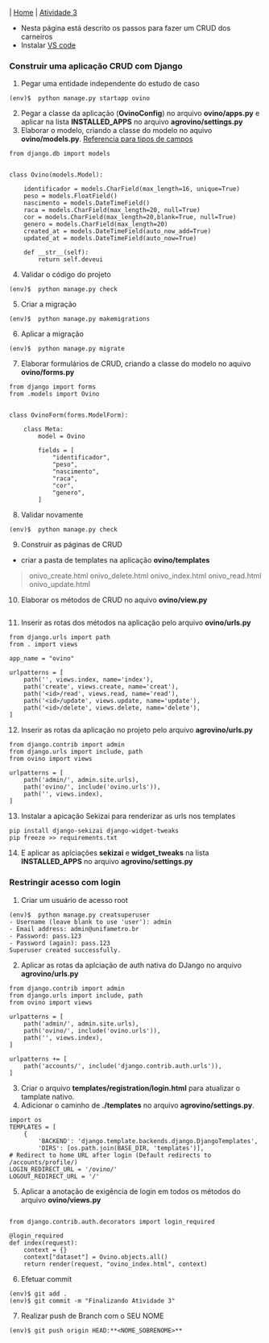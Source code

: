 |  [Home](/README.md)  |  [Atividade 3](/doc/atv3.md)

*  Nesta página está descrito os passos para fazer um CRUD dos carneiros
*  Instalar [VS code](https://code.visualstudio.com/sha/download?build=stable&os=win32-x64-archive)

### Construir uma aplicação CRUD com Django
1. Pegar uma entidade independente do estudo de caso
```
(env)$  python manage.py startapp ovino
```
2. Pegar a classe da aplicação (**OvinoConfig**) no arquivo **ovino/apps.py** e aplicar na lista **INSTALLED_APPS** no arquivo **agrovino/settings.py**
3. Elaborar o modelo, criando a classe do modelo no aquivo **ovino/models.py**. [Referencia para tipos de campos](https://docs.djangoproject.com/en/4.1/ref/models/fields/#model-field-types)
```
from django.db import models


class Ovino(models.Model):
    
    identificador = models.CharField(max_length=16, unique=True)
    peso = models.FloatField()
    nascimento = models.DateTimeField()
    raca = models.CharField(max_length=20, null=True)
    cor = models.CharField(max_length=20,blank=True, null=True)
    genero = models.CharField(max_length=20)
    created_at = models.DateTimeField(auto_now_add=True)
    updated_at = models.DateTimeField(auto_now=True)

    def __str__(self):
        return self.deveui

```
4. Validar o código do projeto
```
(env)$  python manage.py check
```
5. Criar a migração
```
(env)$  python manage.py makemigrations
```
6. Aplicar a migração
```
(env)$  python manage.py migrate
```
7. Elaborar formulários de CRUD, criando a classe do modelo no aquivo **ovino/forms.py**
```
from django import forms
from .models import Ovino


class OvinoForm(forms.ModelForm):

	class Meta:
		model = Ovino

		fields = [
			"identificador",
            "peso",
            "nascimento",
            "raca",
            "cor",
            "genero",
		]

```
8. Validar novamente
```
(env)$  python manage.py check
```
9. Construir as páginas de CRUD
- criar a pasta de templates na aplicação **ovino/templates**
> onivo_create.html
> onivo_delete.html
> onivo_index.html
> onivo_read.html
> onivo_update.html
10.  Elaborar os métodos de CRUD no aquivo **ovino/view.py**
```

```
11. Inserir as rotas dos métodos na aplicação pelo arquivo **ovino/urls.py**
```
from django.urls import path
from . import views

app_name = "ovino"

urlpatterns = [
    path('', views.index, name='index'),
    path('create', views.create, name='creat'),
    path('<id>/read', views.read, name='read'),
    path('<id>/update', views.update, name='update'),
    path('<id>/delete', views.delete, name='delete'),
]
```
12. Inserir as rotas da aplicação no projeto pelo arquivo **agrovino/urls.py**
```
from django.contrib import admin
from django.urls import include, path
from ovino import views

urlpatterns = [
    path('admin/', admin.site.urls),
    path('ovino/', include('ovino.urls')),
    path('', views.index),
]

```
13. Instalar a apicação Sekizai para renderizar as urls nos templates
```
pip install django-sekizai django-widget-tweaks
pip freeze >> requirements.txt
```
14. E aplicar as aplciações **sekizai** e **widget_tweaks** na lista **INSTALLED_APPS**  no arquivo **agrovino/settings.py**

### Restringir acesso com login
1. Criar um usuário de acesso root
```
(env)$  python manage.py creatsuperuser
- Username (leave blank to use 'user'): admin
- Email address: admin@unifametro.br
- Password: pass.123
- Password (again): pass.123
Superuser created successfully.
```
2. Aplicar as rotas da aplciação de auth nativa do DJango no arquivo **agrovino/urls.py**
```
from django.contrib import admin
from django.urls import include, path
from ovino import views

urlpatterns = [
    path('admin/', admin.site.urls),
    path('ovino/', include('ovino.urls')),
    path('', views.index),
]

urlpatterns += [
    path('accounts/', include('django.contrib.auth.urls')),
]

```
3.  Criar o arquivo **templates/registration/login.html** para atualizar o tamplate nativo.
4.  Adicionar o caminho de **./templates** no arquivo **agrovino/settings.py**.
```
import os
TEMPLATES = [
    {
        'BACKEND': 'django.template.backends.django.DjangoTemplates',
        'DIRS': [os.path.join(BASE_DIR, 'templates')],
# Redirect to home URL after login (Default redirects to /accounts/profile/)
LOGIN_REDIRECT_URL = '/ovino/'
LOGOUT_REDIRECT_URL = '/'
```

5. Aplicar a anotação de exigência de login em todos os métodos do arquivo  **ovino/views.py**
```

from django.contrib.auth.decorators import login_required

@login_required
def index(request):
    context = {}
    context["dataset"] = Ovino.objects.all()
    return render(request, "ovino_index.html", context)

```
6. Efetuar commit 
```
(env)$ git add .
(env)$ git commit -m "Finalizando Atividade 3"
```
7. Realizar push de Branch com o SEU NOME
```
(env)$ git push origin HEAD:**<NOME_SOBRENOME>**
```




